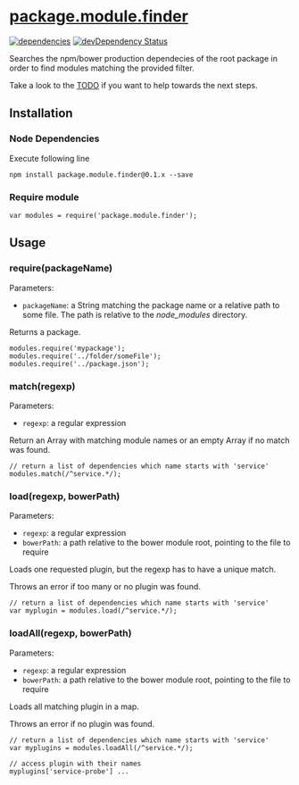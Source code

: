 # [package.module.finder](https://github.com/luscus/package.module.finder)
[![dependencies](https://david-dm.org/luscus/package.module.finder.png)](https://david-dm.org/luscus/package.module.finder)
[![devDependency Status](https://david-dm.org/luscus/package.module.finder/dev-status.svg?theme=shields.io)](https://david-dm.org/luscus/package.module.finder#info=devDependencies)

Searches the npm/bower production dependecies of the root package in order to find modules matching the provided filter.


Take a look to the [TODO](https://github.com/luscus/package.module.finder/blob/master/TODO.md) if you want to help towards the next steps.



## Installation

### Node Dependencies

Execute following line

    npm install package.module.finder@0.1.x --save

### Require module

    var modules = require('package.module.finder');


## Usage

### require(packageName)

Parameters:
- `packageName`: a String matching the package name or a relative path to some file. The path is relative to the *node_modules* directory.

Returns a package.

    modules.require('mypackage');
    modules.require('../folder/someFile');
    modules.require('../package.json');

### match(regexp)

Parameters:
- `regexp`: a regular expression

Return an Array with matching module names or an empty Array if no match was found.

    // return a list of dependencies which name starts with 'service'
    modules.match(/^service.*/);

### load(regexp, bowerPath)

Parameters:
- `regexp`: a regular expression
- `bowerPath`: a path relative to the bower module root, pointing to the file to require

Loads one requested plugin, but the regexp has to have a unique match.

Throws an error if too many or no plugin was found.

    // return a list of dependencies which name starts with 'service'
    var myplugin = modules.load(/^service.*/);

### loadAll(regexp, bowerPath)

Parameters:
- `regexp`: a regular expression
- `bowerPath`: a path relative to the bower module root, pointing to the file to require

Loads all matching plugin in a map.

Throws an error if no plugin was found.

    // return a list of dependencies which name starts with 'service'
    var myplugins = modules.loadAll(/^service.*/);

    // access plugin with their names
    myplugins['service-probe'] ...
